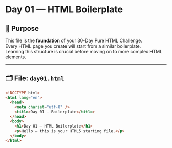 # Day 01 — HTML Boilerplate

## 📖 Purpose

This file is the **foundation** of your 30-Day Pure HTML Challenge.  
Every HTML page you create will start from a similar boilerplate.  
Learning this structure is crucial before moving on to more complex HTML elements.

---

## 🗂 File: `day01.html`

```html
<!DOCTYPE html>
<html lang="en">
  <head>
    <meta charset="utf-8" />
    <title>Day 01 — Boilerplate</title>
  </head>
  <body>
    <h1>Day 01 — HTML Boilerplate</h1>
    <p>Hello — this is your HTML5 starting file.</p>
  </body>
</html>
```
